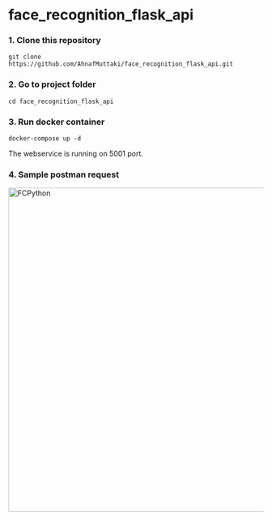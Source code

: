 # face_recognition_flask_api
### 1. Clone this repository
```
git clone https://github.com/AhnafMuttaki/face_recognition_flask_api.git
```

### 2. Go to project folder
```
cd face_recognition_flask_api
```

### 3. Run docker container
```
docker-compose up -d
```
The webservice is running on 5001 port.

### 4. Sample postman request
<img width="639" alt="FCPython" src="https://user-images.githubusercontent.com/19352999/127300311-60e3789d-b521-4b7b-9b77-902bbcf49837.PNG">



